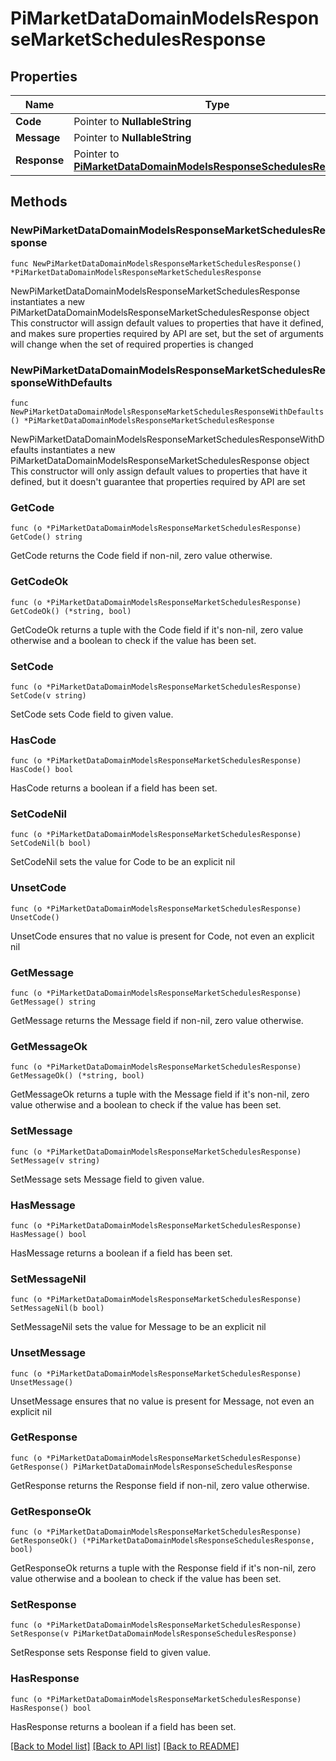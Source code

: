 # PiMarketDataDomainModelsResponseMarketSchedulesResponse

## Properties

Name | Type | Description | Notes
------------ | ------------- | ------------- | -------------
**Code** | Pointer to **NullableString** |  | [optional] 
**Message** | Pointer to **NullableString** |  | [optional] 
**Response** | Pointer to [**PiMarketDataDomainModelsResponseSchedulesResponse**](PiMarketDataDomainModelsResponseSchedulesResponse.md) |  | [optional] 

## Methods

### NewPiMarketDataDomainModelsResponseMarketSchedulesResponse

`func NewPiMarketDataDomainModelsResponseMarketSchedulesResponse() *PiMarketDataDomainModelsResponseMarketSchedulesResponse`

NewPiMarketDataDomainModelsResponseMarketSchedulesResponse instantiates a new PiMarketDataDomainModelsResponseMarketSchedulesResponse object
This constructor will assign default values to properties that have it defined,
and makes sure properties required by API are set, but the set of arguments
will change when the set of required properties is changed

### NewPiMarketDataDomainModelsResponseMarketSchedulesResponseWithDefaults

`func NewPiMarketDataDomainModelsResponseMarketSchedulesResponseWithDefaults() *PiMarketDataDomainModelsResponseMarketSchedulesResponse`

NewPiMarketDataDomainModelsResponseMarketSchedulesResponseWithDefaults instantiates a new PiMarketDataDomainModelsResponseMarketSchedulesResponse object
This constructor will only assign default values to properties that have it defined,
but it doesn't guarantee that properties required by API are set

### GetCode

`func (o *PiMarketDataDomainModelsResponseMarketSchedulesResponse) GetCode() string`

GetCode returns the Code field if non-nil, zero value otherwise.

### GetCodeOk

`func (o *PiMarketDataDomainModelsResponseMarketSchedulesResponse) GetCodeOk() (*string, bool)`

GetCodeOk returns a tuple with the Code field if it's non-nil, zero value otherwise
and a boolean to check if the value has been set.

### SetCode

`func (o *PiMarketDataDomainModelsResponseMarketSchedulesResponse) SetCode(v string)`

SetCode sets Code field to given value.

### HasCode

`func (o *PiMarketDataDomainModelsResponseMarketSchedulesResponse) HasCode() bool`

HasCode returns a boolean if a field has been set.

### SetCodeNil

`func (o *PiMarketDataDomainModelsResponseMarketSchedulesResponse) SetCodeNil(b bool)`

 SetCodeNil sets the value for Code to be an explicit nil

### UnsetCode
`func (o *PiMarketDataDomainModelsResponseMarketSchedulesResponse) UnsetCode()`

UnsetCode ensures that no value is present for Code, not even an explicit nil
### GetMessage

`func (o *PiMarketDataDomainModelsResponseMarketSchedulesResponse) GetMessage() string`

GetMessage returns the Message field if non-nil, zero value otherwise.

### GetMessageOk

`func (o *PiMarketDataDomainModelsResponseMarketSchedulesResponse) GetMessageOk() (*string, bool)`

GetMessageOk returns a tuple with the Message field if it's non-nil, zero value otherwise
and a boolean to check if the value has been set.

### SetMessage

`func (o *PiMarketDataDomainModelsResponseMarketSchedulesResponse) SetMessage(v string)`

SetMessage sets Message field to given value.

### HasMessage

`func (o *PiMarketDataDomainModelsResponseMarketSchedulesResponse) HasMessage() bool`

HasMessage returns a boolean if a field has been set.

### SetMessageNil

`func (o *PiMarketDataDomainModelsResponseMarketSchedulesResponse) SetMessageNil(b bool)`

 SetMessageNil sets the value for Message to be an explicit nil

### UnsetMessage
`func (o *PiMarketDataDomainModelsResponseMarketSchedulesResponse) UnsetMessage()`

UnsetMessage ensures that no value is present for Message, not even an explicit nil
### GetResponse

`func (o *PiMarketDataDomainModelsResponseMarketSchedulesResponse) GetResponse() PiMarketDataDomainModelsResponseSchedulesResponse`

GetResponse returns the Response field if non-nil, zero value otherwise.

### GetResponseOk

`func (o *PiMarketDataDomainModelsResponseMarketSchedulesResponse) GetResponseOk() (*PiMarketDataDomainModelsResponseSchedulesResponse, bool)`

GetResponseOk returns a tuple with the Response field if it's non-nil, zero value otherwise
and a boolean to check if the value has been set.

### SetResponse

`func (o *PiMarketDataDomainModelsResponseMarketSchedulesResponse) SetResponse(v PiMarketDataDomainModelsResponseSchedulesResponse)`

SetResponse sets Response field to given value.

### HasResponse

`func (o *PiMarketDataDomainModelsResponseMarketSchedulesResponse) HasResponse() bool`

HasResponse returns a boolean if a field has been set.


[[Back to Model list]](../README.md#documentation-for-models) [[Back to API list]](../README.md#documentation-for-api-endpoints) [[Back to README]](../README.md)


